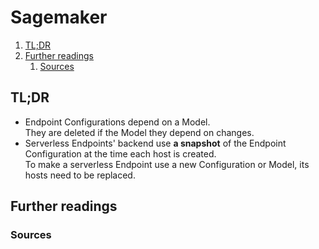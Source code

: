# Sagemaker

1. [TL;DR](#tldr)
1. [Further readings](#further-readings)
   1. [Sources](#sources)

## TL;DR

- Endpoint Configurations depend on a Model.<br/>
  They are deleted if the Model they depend on changes.
- Serverless Endpoints' backend use **a snapshot** of the Endpoint Configuration at the time each host is created.<br/>
  To make a serverless Endpoint use a new Configuration or Model, its hosts need to be replaced.

## Further readings

### Sources

<!--
  References
  -->

<!-- In-article sections -->
<!-- Knowledge base -->
<!-- Files -->
<!-- Upstream -->
<!-- Others -->
